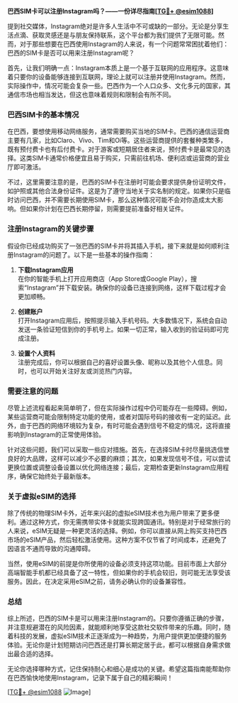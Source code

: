 **巴西SIM卡可以注册Instagram吗？——一份详尽指南[[TG💪+ @esim1088](https://t.me/s/esim1088)]**

提到社交媒体，Instagram绝对是许多人生活中不可或缺的一部分。无论是分享生活点滴、获取灵感还是与朋友保持联系，这个平台都为我们提供了无限可能。然而，对于那些想要在巴西使用Instagram的人来说，有一个问题常常困扰着他们：巴西的SIM卡是否可以用来注册Instagram呢？

首先，让我们明确一点：Instagram本质上是一个基于互联网的应用程序。这意味着只要你的设备能够连接到互联网，理论上就可以注册并使用Instagram。然而，实际操作中，情况可能会复杂一些。巴西作为一个人口众多、文化多元的国家，其通信市场也相当发达，但这也意味着规则和限制会有所不同。

### 巴西SIM卡的基本情况

在巴西，要想使用移动网络服务，通常需要购买当地的SIM卡。巴西的通信运营商主要有几家，比如Claro、Vivo、Tim和Oi等。这些运营商提供的套餐种类繁多，既有预付费卡也有后付费卡。对于游客或短期居住者来说，预付费卡是最常见的选择。这类SIM卡通常价格便宜且易于购买，只需前往机场、便利店或运营商的营业厅即可激活。

不过，这里需要注意的是，巴西的SIM卡在注册时可能会要求提供身份证明文件，如护照或其他合法身份证件。这是为了遵守当地关于实名制的规定。如果你只是临时访问巴西，并不需要长期使用SIM卡，那么这种情况可能不会对你造成太大影响。但如果你计划在巴西长期停留，则需要提前准备好相关证件。

### 注册Instagram的关键步骤

假设你已经成功购买了一张巴西的SIM卡并将其插入手机，接下来就是如何顺利注册Instagram的问题了。以下是一些基本的操作指南：

1. **下载Instagram应用**  
   在你的智能手机上打开应用商店（App Store或Google Play），搜索“Instagram”并下载安装。确保你的设备已连接到网络，这样下载过程才会更加顺畅。

2. **创建账户**  
   打开Instagram应用后，按照提示输入手机号码。大多数情况下，系统会自动发送一条验证短信到你的手机号上。如果一切正常，输入收到的验证码即可完成注册。

3. **设置个人资料**  
   注册完成后，你可以根据自己的喜好设置头像、昵称以及其他个人信息。同时，也可以开始关注好友或浏览热门内容。

### 需要注意的问题

尽管上述流程看起来简单明了，但在实际操作过程中仍可能存在一些障碍。例如，某些运营商可能会限制特定功能的使用，或者对国际号码的接收有一定的延迟。此外，由于巴西的网络环境较为复杂，有时可能会遇到信号不稳定的情况，这将直接影响到Instagram的正常使用体验。

针对这些问题，我们可以采取一些应对措施。首先，在选择SIM卡时尽量挑选信誉良好的大品牌，这样可以减少不必要的麻烦；其次，如果发现信号不佳，可以尝试更换位置或调整设备设置以优化网络连接；最后，定期检查更新Instagram应用程序，确保它始终处于最新版本。

### 关于虚拟eSIM的选择

除了传统的物理SIM卡外，近年来兴起的虚拟eSIM技术也为用户带来了更多便利。通过这种方式，你无需携带实体卡就能实现跨国通讯。特别是对于经常旅行的人来说，eSIM无疑是一种更灵活的选择。例如，你可以直接从网上购买支持巴西市场的eSIM产品，然后轻松激活使用。这种方案不仅节省了时间成本，还避免了因语言不通而导致的沟通障碍。

当然，使用eSIM的前提是你所使用的设备必须支持这项功能。目前市面上大部分高端智能手机都已经具备了这一特性，但如果你的手机会较旧，则可能无法享受该服务。因此，在决定采用eSIM之前，请务必确认你的设备兼容性。

### 总结

综上所述，巴西的SIM卡是可以用来注册Instagram的。只要你遵循正确的步骤，并注意规避潜在的风险因素，就能顺利地享受这款社交软件带来的乐趣。同时，随着科技的发展，虚拟eSIM技术正逐渐成为一种趋势，为用户提供更加便捷的服务体验。无论你是计划短期访问巴西还是打算长期定居于此，都可以根据自身需求做出最合适的选择。

无论你选择哪种方式，记住保持耐心和细心是成功的关键。希望这篇指南能帮助你在巴西愉快地使用Instagram，记录下属于自己的精彩瞬间！

[[TG💪+ @esim1088](https://t.me/s/esim1088) ![Image](https://i.postimg.cc/4NQfJmqS/Snipaste-2025-05-13-00-14-12.png)]